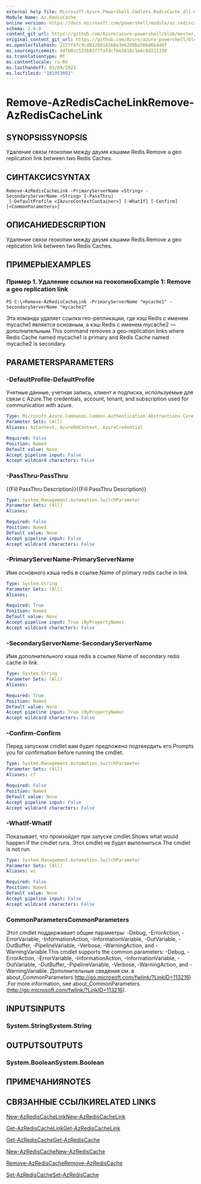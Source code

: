```yaml
---
external help file: Microsoft.Azure.PowerShell.Cmdlets.RedisCache.dll-Help.xml
Module Name: Az.RedisCache
online version: https://docs.microsoft.com/powershell/module/az.rediscache/remove-azrediscachelink
schema: 2.0.0
content_git_url: https://github.com/Azure/azure-powershell/blob/master/src/RedisCache/RedisCache/help/Remove-AzRedisCacheLink.md
original_content_git_url: https://github.com/Azure/azure-powershell/blob/master/src/RedisCache/RedisCache/help/Remove-AzRedisCacheLink.md
ms.openlocfilehash: 2227f4fc9cd8128018160a3e62d9ba56bd664d8f
ms.sourcegitcommit: 4dfb0cc533b83f77afdcfbe2618c1e6c8d221330
ms.translationtype: MT
ms.contentlocale: ru-RU
ms.lasthandoff: 03/04/2021
ms.locfileid: "101953091"
---
```

# <span data-ttu-id="cb486-101">Remove-AzRedisCacheLink</span><span class="sxs-lookup"><span data-stu-id="cb486-101">Remove-AzRedisCacheLink</span></span>

## <span data-ttu-id="cb486-102">SYNOPSIS</span><span class="sxs-lookup"><span data-stu-id="cb486-102">SYNOPSIS</span></span>
<span data-ttu-id="cb486-103">Удаление связи геокопии между двумя кэшами Redis.</span><span class="sxs-lookup"><span data-stu-id="cb486-103">Remove a geo replication link between two Redis Caches.</span></span>

## <span data-ttu-id="cb486-104">СИНТАКСИС</span><span class="sxs-lookup"><span data-stu-id="cb486-104">SYNTAX</span></span>

```
Remove-AzRedisCacheLink -PrimaryServerName <String> -SecondaryServerName <String> [-PassThru]
 [-DefaultProfile <IAzureContextContainer>] [-WhatIf] [-Confirm] [<CommonParameters>]
```

## <span data-ttu-id="cb486-105">ОПИСАНИЕ</span><span class="sxs-lookup"><span data-stu-id="cb486-105">DESCRIPTION</span></span>
<span data-ttu-id="cb486-106">Удаление связи геокопии между двумя кэшами Redis.</span><span class="sxs-lookup"><span data-stu-id="cb486-106">Remove a geo replication link between two Redis Caches.</span></span>

## <span data-ttu-id="cb486-107">ПРИМЕРЫ</span><span class="sxs-lookup"><span data-stu-id="cb486-107">EXAMPLES</span></span>

### <span data-ttu-id="cb486-108">Пример 1. Удаление ссылки на геокопию</span><span class="sxs-lookup"><span data-stu-id="cb486-108">Example 1: Remove a geo replication link</span></span>
```
PS C:\>Remove-AzRedisCacheLink -PrimaryServerName "mycache1" -SecondaryServerName "mycache2"
```

<span data-ttu-id="cb486-109">Эта команда удаляет ссылки гео-репликации, где кэш Redis с именем mycache1 является основным, а кэш Redis с именем mycache2 — дополнительным.</span><span class="sxs-lookup"><span data-stu-id="cb486-109">This command removes a geo-replication links where Redis Cache named mycache1 is primary and Redis Cache named mycache2 is secondary.</span></span>

## <span data-ttu-id="cb486-110">PARAMETERS</span><span class="sxs-lookup"><span data-stu-id="cb486-110">PARAMETERS</span></span>

### <span data-ttu-id="cb486-111">-DefaultProfile</span><span class="sxs-lookup"><span data-stu-id="cb486-111">-DefaultProfile</span></span>
<span data-ttu-id="cb486-112">Учетные данные, учетная запись, клиент и подписка, используемые для связи с Azure.</span><span class="sxs-lookup"><span data-stu-id="cb486-112">The credentials, account, tenant, and subscription used for communication with azure.</span></span>

```yaml
Type: Microsoft.Azure.Commands.Common.Authentication.Abstractions.Core.IAzureContextContainer
Parameter Sets: (All)
Aliases: AzContext, AzureRmContext, AzureCredential

Required: False
Position: Named
Default value: None
Accept pipeline input: False
Accept wildcard characters: False
```

### <span data-ttu-id="cb486-113">-PassThru</span><span class="sxs-lookup"><span data-stu-id="cb486-113">-PassThru</span></span>
<span data-ttu-id="cb486-114">{{Fill PassThru Description}}</span><span class="sxs-lookup"><span data-stu-id="cb486-114">{{Fill PassThru Description}}</span></span>

```yaml
Type: System.Management.Automation.SwitchParameter
Parameter Sets: (All)
Aliases:

Required: False
Position: Named
Default value: None
Accept pipeline input: False
Accept wildcard characters: False
```

### <span data-ttu-id="cb486-115">-PrimaryServerName</span><span class="sxs-lookup"><span data-stu-id="cb486-115">-PrimaryServerName</span></span>
<span data-ttu-id="cb486-116">Имя основного кэша redis в ссылке.</span><span class="sxs-lookup"><span data-stu-id="cb486-116">Name of primary redis cache in link.</span></span>

```yaml
Type: System.String
Parameter Sets: (All)
Aliases:

Required: True
Position: Named
Default value: None
Accept pipeline input: True (ByPropertyName)
Accept wildcard characters: False
```

### <span data-ttu-id="cb486-117">-SecondaryServerName</span><span class="sxs-lookup"><span data-stu-id="cb486-117">-SecondaryServerName</span></span>
<span data-ttu-id="cb486-118">Имя дополнительного кэша redis в ссылке.</span><span class="sxs-lookup"><span data-stu-id="cb486-118">Name of secondary redis cache in link.</span></span>

```yaml
Type: System.String
Parameter Sets: (All)
Aliases:

Required: True
Position: Named
Default value: None
Accept pipeline input: True (ByPropertyName)
Accept wildcard characters: False
```

### <span data-ttu-id="cb486-119">-Confirm</span><span class="sxs-lookup"><span data-stu-id="cb486-119">-Confirm</span></span>
<span data-ttu-id="cb486-120">Перед запуском cmdlet вам будет предложено подтвердить его.</span><span class="sxs-lookup"><span data-stu-id="cb486-120">Prompts you for confirmation before running the cmdlet.</span></span>

```yaml
Type: System.Management.Automation.SwitchParameter
Parameter Sets: (All)
Aliases: cf

Required: False
Position: Named
Default value: None
Accept pipeline input: False
Accept wildcard characters: False
```

### <span data-ttu-id="cb486-121">-WhatIf</span><span class="sxs-lookup"><span data-stu-id="cb486-121">-WhatIf</span></span>
<span data-ttu-id="cb486-122">Показывает, что произойдет при запуске cmdlet.</span><span class="sxs-lookup"><span data-stu-id="cb486-122">Shows what would happen if the cmdlet runs.</span></span>
<span data-ttu-id="cb486-123">Этот cmdlet не будет выполниться.</span><span class="sxs-lookup"><span data-stu-id="cb486-123">The cmdlet is not run.</span></span>

```yaml
Type: System.Management.Automation.SwitchParameter
Parameter Sets: (All)
Aliases: wi

Required: False
Position: Named
Default value: None
Accept pipeline input: False
Accept wildcard characters: False
```

### <span data-ttu-id="cb486-124">CommonParameters</span><span class="sxs-lookup"><span data-stu-id="cb486-124">CommonParameters</span></span>
<span data-ttu-id="cb486-125">Этот cmdlet поддерживает общие параметры: -Debug, -ErrorAction, -ErrorVariable, -InformationAction, -InformationVariable, -OutVariable, -OutBuffer, -PipelineVariable, -Verbose, -WarningAction, and -WarningVariable.</span><span class="sxs-lookup"><span data-stu-id="cb486-125">This cmdlet supports the common parameters: -Debug, -ErrorAction, -ErrorVariable, -InformationAction, -InformationVariable, -OutVariable, -OutBuffer, -PipelineVariable, -Verbose, -WarningAction, and -WarningVariable.</span></span> <span data-ttu-id="cb486-126">Дополнительные сведения см. в about_CommonParameters http://go.microsoft.com/fwlink/?LinkID=113216) .</span><span class="sxs-lookup"><span data-stu-id="cb486-126">For more information, see about_CommonParameters (http://go.microsoft.com/fwlink/?LinkID=113216).</span></span>

## <span data-ttu-id="cb486-127">INPUTS</span><span class="sxs-lookup"><span data-stu-id="cb486-127">INPUTS</span></span>

### <span data-ttu-id="cb486-128">System.String</span><span class="sxs-lookup"><span data-stu-id="cb486-128">System.String</span></span>

## <span data-ttu-id="cb486-129">OUTPUTS</span><span class="sxs-lookup"><span data-stu-id="cb486-129">OUTPUTS</span></span>

### <span data-ttu-id="cb486-130">System.Boolean</span><span class="sxs-lookup"><span data-stu-id="cb486-130">System.Boolean</span></span>

## <span data-ttu-id="cb486-131">ПРИМЕЧАНИЯ</span><span class="sxs-lookup"><span data-stu-id="cb486-131">NOTES</span></span>

## <span data-ttu-id="cb486-132">СВЯЗАННЫЕ ССЫЛКИ</span><span class="sxs-lookup"><span data-stu-id="cb486-132">RELATED LINKS</span></span>

[<span data-ttu-id="cb486-133">New-AzRedisCacheLink</span><span class="sxs-lookup"><span data-stu-id="cb486-133">New-AzRedisCacheLink</span></span>](./New-AzRedisCacheLink.md)

[<span data-ttu-id="cb486-134">Get-AzRedisCacheLink</span><span class="sxs-lookup"><span data-stu-id="cb486-134">Get-AzRedisCacheLink</span></span>](./Get-AzRedisCacheLink.md)

[<span data-ttu-id="cb486-135">Get-AzRedisCache</span><span class="sxs-lookup"><span data-stu-id="cb486-135">Get-AzRedisCache</span></span>](./Get-AzRedisCache.md)

[<span data-ttu-id="cb486-136">New-AzRedisCache</span><span class="sxs-lookup"><span data-stu-id="cb486-136">New-AzRedisCache</span></span>](./New-AzRedisCache.md)

[<span data-ttu-id="cb486-137">Remove-AzRedisCache</span><span class="sxs-lookup"><span data-stu-id="cb486-137">Remove-AzRedisCache</span></span>](./Remove-AzRedisCache.md)

[<span data-ttu-id="cb486-138">Set-AzRedisCache</span><span class="sxs-lookup"><span data-stu-id="cb486-138">Set-AzRedisCache</span></span>](./Set-AzRedisCache.md)